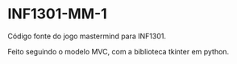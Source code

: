 # INF1301-MM-1
Código fonte do jogo mastermind para INF1301.

Feito seguindo o modelo MVC, com a biblioteca tkinter em python.
